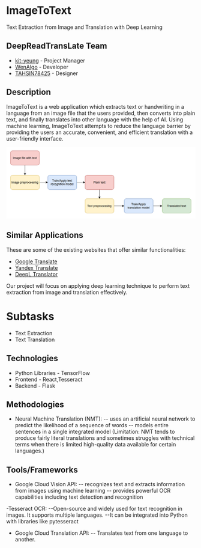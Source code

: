 # ImageToText
Text Extraction from Image and Translation with Deep Learning

## DeepReadTransLate Team
- [kit-yeung](https://github.com/kit-yeung) - Project Manager
- [WenAlgo](https://github.com/WenAlgo) - Developer
- [TAHSIN78425](https://github.com/TAHSIN78425) - Designer

## Description
ImageToText is a web application which extracts text or handwriting in a language from an image file that the users provided, then converts into plain text, and finally translates into other language with the help of AI. Using machine learning, ImageToText attempts to reduce the language barrier by providing the users an accurate, convenient, and efficient translation with a user-friendly interface.

<img src="https://github.com/kit-yeung/ImageToText/blob/main/img/flowchart.png">

## Similar Applications
These are some of the existing websites that offer similar functionalities:
- [Google Translate](https://translate.google.com)
- [Yandex Translate](https://translate.yandex.com)
- [DeepL Translator](https://www.deepl.com/en/translator)

Our project will focus on applying deep learning technique to perform text extraction from image and translation effectively.

# Subtasks
- Text Extraction
- Text Translation

## Technologies
- Python Libraries - TensorFlow <br/>
- Frontend - React,Tesseract<br/>
- Backend - Flask

## Methodologies
- Neural Machine Translation (NMT):
-- uses an artificial neural network to predict the likelihood of a sequence of words
-- models entire sentences in a single integrated model
(Limitation: NMT tends to produce fairly literal translations and sometimes struggles with technical terms when there is limited high-quality data available for certain languages.)

## Tools/Frameworks
- Google Cloud Vision API:
-- recognizes text and extracts information from images using machine learning
-- provides powerful OCR capabilities including text detection and recognition
  
-Tesseract OCR:
--Open-source and widely used for text recognition in images. It supports multiple languages.
--It can be integrated into Python with libraries like pytesseract

- Google Cloud Translation API:
-- Translates text from one language to another.
